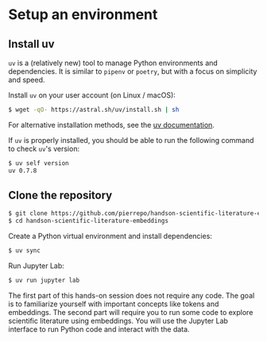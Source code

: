 # Setup an environment


## Install uv

`uv` is a (relatively new) tool to manage Python environments and dependencies. It is similar to `pipenv` or `poetry`, but with a focus on simplicity and speed.

Install `uv` on your user account (on Linux / macOS):

```bash
$ wget -qO- https://astral.sh/uv/install.sh | sh
```

For alternative installation methods, see the [uv documentation](https://docs.astral.sh/uv/getting-started/installation/#installation-methods).

If `uv` is properly installed, you should be able to run the following command to check `uv`'s version:

```bash
$ uv self version
uv 0.7.8
```

## Clone the repository

```bash
$ git clone https://github.com/pierrepo/handson-scientific-literature-embeddings
$ cd handson-scientific-literature-embeddings
```

Create a Python virtual environment and install dependencies:

```bash
$ uv sync
```

Run Jupyter Lab:

```bash
$ uv run jupyter lab
```

The first part of this hands-on session does not require any code. The goal is to familiarize yourself with important concepts like tokens and embeddings.
The second part will require you to run some code to explore scientific literature using embeddings. You will use the Jupyter Lab interface to run Python code and interact with the data.
